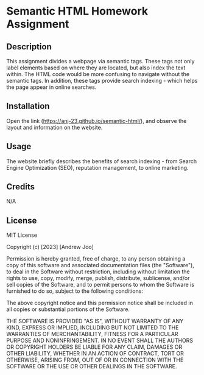 # Semantic HTML Homework Assignment

## Description

This assignment divides a webpage via semantic tags. These tags not only label elements based on where they are located, but also index the text within.
The HTML code would be more confusing to navigate without the semantic tags. In addition, these tags provide search indexing - which helps the page appear in online searches.

## Installation

Open the link (<https://anj-23.github.io/semantic-html/>), and observe the layout and information on the website.

## Usage

The website briefly describes the benefits of search indexing - from Search Engine Optimization (SEO), reputation management, to online marketing.

## Credits

N/A

## License

MIT License

Copyright (c) [2023] [Andrew Joo]

Permission is hereby granted, free of charge, to any person obtaining a copy
of this software and associated documentation files (the "Software"), to deal
in the Software without restriction, including without limitation the rights
to use, copy, modify, merge, publish, distribute, sublicense, and/or sell
copies of the Software, and to permit persons to whom the Software is
furnished to do so, subject to the following conditions:

The above copyright notice and this permission notice shall be included in all
copies or substantial portions of the Software.

THE SOFTWARE IS PROVIDED "AS IS", WITHOUT WARRANTY OF ANY KIND, EXPRESS OR
IMPLIED, INCLUDING BUT NOT LIMITED TO THE WARRANTIES OF MERCHANTABILITY,
FITNESS FOR A PARTICULAR PURPOSE AND NONINFRINGEMENT. IN NO EVENT SHALL THE
AUTHORS OR COPYRIGHT HOLDERS BE LIABLE FOR ANY CLAIM, DAMAGES OR OTHER
LIABILITY, WHETHER IN AN ACTION OF CONTRACT, TORT OR OTHERWISE, ARISING FROM,
OUT OF OR IN CONNECTION WITH THE SOFTWARE OR THE USE OR OTHER DEALINGS IN THE
SOFTWARE.
